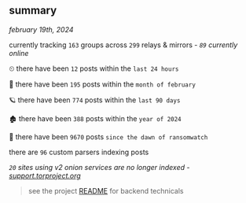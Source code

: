 
## summary
_february 19th, 2024_

currently tracking `163` groups across `299` relays & mirrors - _`89` currently online_

⏲ there have been `12` posts within the `last 24 hours`

🦈 there have been `195` posts within the `month of february`

🪐 there have been `774` posts within the `last 90 days`

🏚 there have been `388` posts within the `year of 2024`

🦕 there have been `9670` posts `since the dawn of ransomwatch`

there are `96` custom parsers indexing posts

_`20` sites using v2 onion services are no longer indexed - [support.torproject.org](https://support.torproject.org/onionservices/v2-deprecation/)_

> see the project [README](https://github.com/joshhighet/ransomwatch#ransomwatch--) for backend technicals

